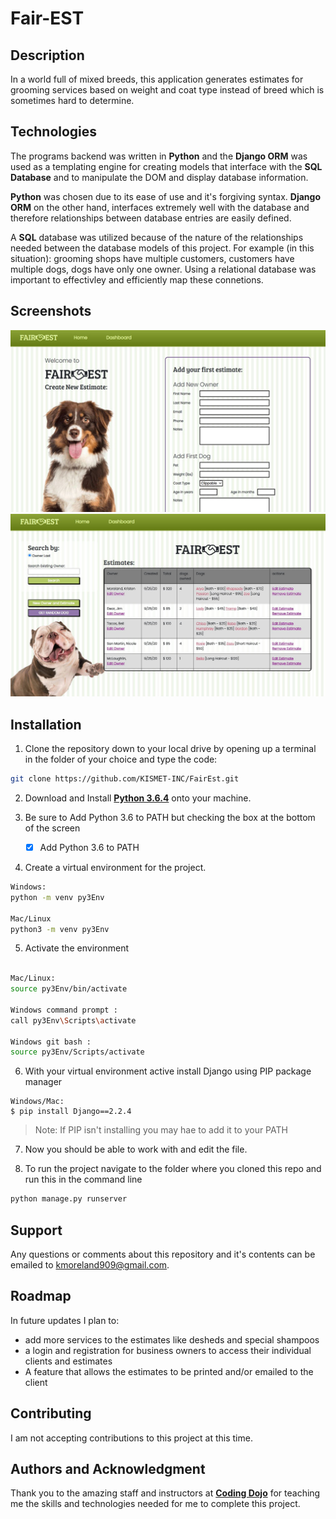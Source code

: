 # Fair-EST

## Description
In a world full of mixed breeds, this application generates estimates for grooming services based on weight and coat type instead of breed which is sometimes hard to determine.

## Technologies
The programs backend was written in **Python** and the **Django ORM** was used as a templating engine for creating models that interface with the **SQL Database** and to manipulate the DOM and display database information.

**Python**  was chosen due to its ease of use and it's forgiving syntax. **Django ORM** on the other hand, interfaces extremely well with the database and therefore relationships between database entries are easily defined.

A **SQL** database was utilized because of the nature of the relationships needed between the database models of this project. For example (in this situation): grooming shops have multiple customers, customers have multiple dogs, dogs have only one owner. Using a relational database was important to effectivley and efficiently map these connetions.

## Screenshots

![alt text](/fairest_readme/fairest02.jpg)
![alt text](/fairest_readme/fairest01.jpg)

## Installation

1. Clone the repository down to your local drive by opening up a terminal in the folder of your choice and type the code: 
```bash
git clone https://github.com/KISMET-INC/FairEst.git
```

2. Download and Install **[Python 3.6.4](https://www.python.org/downloads/release/python-364/)** onto your machine.

3. Be sure to Add Python 3.6 to PATH but checking the box at the bottom of the screen 
   - [x] Add Python 3.6 to PATH

1. Create a virtual environment for the project.
```bash
Windows:
python -m venv py3Env

Mac/Linux
python3 -m venv py3Env
```
5. Activate the environment
```bash

Mac/Linux: 
source py3Env/bin/activate                         
 
Windows command prompt : 
call py3Env\Scripts\activate       

Windows git bash :
source py3Env/Scripts/activate         

```
6. With your virtual environment active install Django using PIP package manager
```base
Windows/Mac: 
$ pip install Django==2.2.4 
```
> Note: If PIP isn't installing you may hae to add it to your PATH

7. Now you should be able to work with and edit the file.

8. To run the project navigate to the folder where you cloned this repo and run this in the command line
```bash
python manage.py runserver
```


## Support
Any questions or comments about this repository and it's contents can be emailed to kmoreland909@gmail.com.

## Roadmap
In future updates I plan to:
- add more services to the estimates like desheds and special shampoos
-  a login and registration for business owners to access their individual clients and estimates
- A feature that allows the estimates to be printed and/or emailed to the client

## Contributing
I am not accepting contributions to this project at this time.

## Authors and Acknowledgment
Thank you to the amazing staff and instructors at **[Coding Dojo](https://www.codingdojo.com/onsite-boot-camp#dates-and-tuition)** for teaching me the skills and technologies needed for me to complete this project.